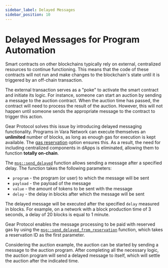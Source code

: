 ```yaml
---
sidebar_label: Delayed Messages
sidebar_position: 10
---
```


# Delayed Messages for Program Automation

Smart contracts on other blockchains typically rely on external, centralized resources to continue functioning. This means that the code of these contracts will not run and make changes to the blockchain's state until it is triggered by an off-chain transaction.

The external transaction serves as a "poke" to activate the smart contract and initiate its logic. For instance, someone can start an auction by sending a message to the auction contract. When the auction time has passed, the contract will need to process the result of the auction. However, this will not happen until someone sends the appropriate message to the contract to trigger this action.

Gear Protocol solves this issue by introducing delayed messaging functionality. Programs in Vara Network can execute themselves an **unlimited** number of blocks, as long as enough gas for execution is kept available. The [gas reservation](/docs/build/gstd/gas-reservation.md) option ensures this. As a result, the need for including centralized components in dApps is eliminated, allowing them to function **totally on-chain**.

The [`msg::send_delayed`](https://docs.gear.rs/gstd/msg/fn.send_delayed.html) function allows sending a message after a specified delay. The function takes the following parameters:

- `program` - the program (or user) to which the message will be sent
- `payload` - the payload of the message
- `value` - the amount of tokens to be sent with the message
- `delay` - the delay in blocks after which the message will be sent

The delayed message will be executed after the specified `delay` measured in blocks. For example, on a network with a block production time of 3 seconds, a delay of 20 blocks is equal to 1 minute.

Gear Protocol enables the message processing to be paid with reserved gas by using the [`msg::send_delayed_from_reservation`](https://docs.gear.rs/gstd/msg/fn.send_delayed_from_reservation.html) function, which takes a reservation ID as the first parameter.

Considering the auction example, the auction can be started by sending a message to the auction program. After completing all the necessary logic, the auction program will send a delayed message to itself, which will settle the auction after the indicated time.